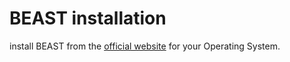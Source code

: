# BEAST installation 

install BEAST from the [official website](https://beast.community/) for your Operating System.
